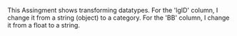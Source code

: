 This Assingment shows transforming datatypes. For the 'lgID' column, I change it from a string (object) to a category. For the 'BB' column, I change it from a float to a string.